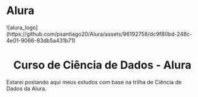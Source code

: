 # Alura
<tr><td>
![alura_logo](https://github.com/psantiago20/Alura/assets/96192758/dc9f80bd-248c-4e01-9066-83db5a431b71)
</td>
<td><h1 align="center"> Curso de Ciência de Dados - Alura </h1></td></tr>

Estarei postando aqui meus estudos com base na trilha de Ciência de Dados da Alura.
